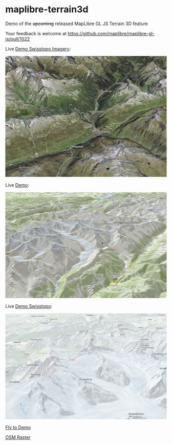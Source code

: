 # maplibre-terrain3d
Demo of the ~~upcoming~~ released MapLibre GL JS Terrain 3D feature

Your feedback is welcome at https://github.com/maplibre/maplibre-gl-js/pull/1022

Live [Demo Swisstopo Imagery](https://wipfli.github.io/maplibre-terrain3d/#11.49/46.4444/8.0585/10.4/66):

[<img src="swisstopo-imagery.png" width=650>](https://wipfli.github.io/maplibre-terrain3d/swisstopo-imagery)

Live [Demo](https://wipfli.github.io/maplibre-terrain3d/#11.49/46.4444/8.0585/10.4/66):

[<img src="demo.png" width=650>](https://wipfli.github.io/maplibre-terrain3d/#11.49/46.4444/8.0585/10.4/66)

Live [Demo Swisstopo](https://wipfli.github.io/maplibre-terrain3d/swisstopo.html):

[<img src="demo-swisstopo.png" width=650>](https://wipfli.github.io/maplibre-terrain3d/swisstopo.html)

[Fly to Demo](https://wipfli.github.io/maplibre-terrain3d/flyto.html)

[OSM Raster](https://wipfli.github.io/maplibre-terrain3d/osm-raster.html)

